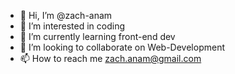 - 👋 Hi, I’m @zach-anam
- 👀 I’m interested in coding
- 🌱 I’m currently learning front-end dev
- 💞️ I’m looking to collaborate on Web-Development
- 📫 How to reach me zach.anam@gmail.com

<!---
zach-anam/zach-anam is a ✨ special ✨ repository because its `README.md` (this file) appears on your GitHub profile.
You can click the Preview link to take a look at your changes.
--->
